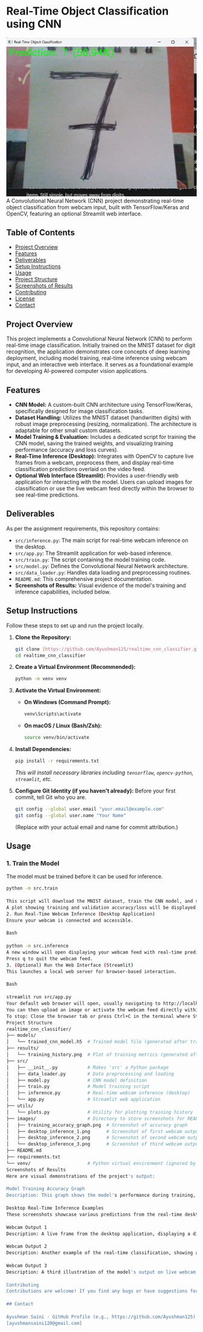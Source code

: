 # Real-Time Object Classification using CNN

![Project Demo Screenshot](images/desktop_inference_1.png) A Convolutional Neural Network (CNN) project demonstrating real-time object classification from webcam input, built with TensorFlow/Keras and OpenCV, featuring an optional Streamlit web interface.

## Table of Contents

* [Project Overview](#project-overview)
* [Features](#features)
* [Deliverables](#deliverables)
* [Setup Instructions](#setup-instructions)
* [Usage](#usage)
* [Project Structure](#project-structure)
* [Screenshots of Results](#screenshots-of-results)
* [Contributing](#contributing)
* [License](#license)
* [Contact](#contact)

## Project Overview

This project implements a Convolutional Neural Network (CNN) to perform real-time image classification. Initially trained on the MNIST dataset for digit recognition, the application demonstrates core concepts of deep learning deployment, including model training, real-time inference using webcam input, and an interactive web interface. It serves as a foundational example for developing AI-powered computer vision applications.

## Features

* **CNN Model:** A custom-built CNN architecture using TensorFlow/Keras, specifically designed for image classification tasks.
* **Dataset Handling:** Utilizes the MNIST dataset (handwritten digits) with robust image preprocessing (resizing, normalization). The architecture is adaptable for other small custom datasets.
* **Model Training & Evaluation:** Includes a dedicated script for training the CNN model, saving the trained weights, and visualizing training performance (accuracy and loss curves).
* **Real-Time Inference (Desktop):** Integrates with OpenCV to capture live frames from a webcam, preprocess them, and display real-time classification predictions overlaid on the video feed.
* **Optional Web Interface (Streamlit):** Provides a user-friendly web application for interacting with the model. Users can upload images for classification or use the live webcam feed directly within the browser to see real-time predictions.

## Deliverables

As per the assignment requirements, this repository contains:

* `src/inference.py`: The main script for real-time webcam inference on the desktop.
* `src/app.py`: The Streamlit application for web-based inference.
* `src/train.py`: The script containing the model training code.
* `src/model.py`: Defines the Convolutional Neural Network architecture.
* `src/data_loader.py`: Handles data loading and preprocessing routines.
* `README.md`: This comprehensive project documentation.
* **Screenshots of Results:** Visual evidence of the model's training and inference capabilities, included below.

## Setup Instructions

Follow these steps to set up and run the project locally.

1.  **Clone the Repository:**
    ```bash
    git clone [https://github.com/Ayushman125/realtime_cnn_classifier.git](https://github.com/Ayushman125/realtime_cnn_classifier.git)
    cd realtime_cnn_classifier
    ```

2.  **Create a Virtual Environment (Recommended):**
    ```bash
    python -m venv venv
    ```

3.  **Activate the Virtual Environment:**
    * **On Windows (Command Prompt):**
        ```bash
        venv\Scripts\activate
        ```
    * **On macOS / Linux (Bash/Zsh):**
        ```bash
        source venv/bin/activate
        ```

4.  **Install Dependencies:**
    ```bash
    pip install -r requirements.txt
    ```
    *This will install necessary libraries including `tensorflow`, `opencv-python`, `streamlit`, etc.*

5.  **Configure Git Identity (if you haven't already):**
    Before your first commit, tell Git who you are.
    ```bash
    git config --global user.email "your.email@example.com"
    git config --global user.name "Your Name"
    ```
    (Replace with your actual email and name for commit attribution.)

## Usage

### 1. Train the Model

The model must be trained before it can be used for inference.

```bash
python -m src.train

This script will download the MNIST dataset, train the CNN model, and save the trained weights to models/trained_cnn_model.h5.
A plot showing training and validation accuracy/loss will be displayed and saved as results/training_history.png.
2. Run Real-Time Webcam Inference (Desktop Application)
Ensure your webcam is connected and accessible.

Bash

python -m src.inference
A new window will open displaying your webcam feed with real-time predictions overlaid.
Press q to quit the webcam feed.
3. (Optional) Run the Web Interface (Streamlit)
This launches a local web server for browser-based interaction.

Bash

streamlit run src/app.py
Your default web browser will open, usually navigating to http://localhost:8501.
You can then upload an image or activate the webcam feed directly within the browser for live predictions.
To stop: Close the browser tab or press Ctrl+C in the terminal where Streamlit is running.
Project Structure
realtime_cnn_classifier/
├── models/
│   └── trained_cnn_model.h5  # Trained model file (generated after training)
├── results/
│   └── training_history.png  # Plot of training metrics (generated after training)
├── src/
│   ├── __init__.py           # Makes 'src' a Python package
│   ├── data_loader.py        # Data preprocessing and loading
│   ├── model.py              # CNN model definition
│   ├── train.py              # Model training script
│   ├── inference.py          # Real-time webcam inference (desktop)
│   └── app.py                # Streamlit web application
├── utils/
│   └── plots.py              # Utility for plotting training history
├── images/                   # Directory to store screenshots for README.md
│   ├── training_accuracy_graph.png  # Screenshot of accuracy graph
│   ├── desktop_inference_1.png      # Screenshot of first webcam output
│   ├── desktop_inference_2.png      # Screenshot of second webcam output
│   └── desktop_inference_3.png      # Screenshot of third webcam output
├── README.md
├── requirements.txt
└── venv/                     # Python virtual environment (ignored by Git)
Screenshots of Results
Here are visual demonstrations of the project's output:

Model Training Accuracy Graph
Description: This graph shows the model's performance during training, illustrating the convergence of both training and validation accuracy/loss over epochs.

Desktop Real-Time Inference Examples
These screenshots showcase various predictions from the real-time desktop webcam application.

Webcam Output 1
Description: A live frame from the desktop application, displaying a digit prediction (e.g., when a handwritten digit is shown or a random pattern is identified).

Webcam Output 2
Description: Another example of the real-time classification, showing a different prediction or scenario from the webcam feed.

Webcam Output 3
Description: A third illustration of the model's output on live webcam data, further demonstrating its real-time capabilities.

Contributing
Contributions are welcome! If you find any bugs or have suggestions for improvements, please open an issue or submit a pull request.

## Contact

Ayushman Saini - GitHub Profile (e.g., https://github.com/Ayushman125)
[ayushmansaini120@gmail.com]
